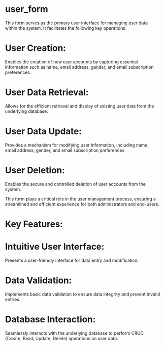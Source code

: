 # user_form

This form serves as the primary user interface for managing user data within the system. It facilitates the following key operations:

# User Creation: 
Enables the creation of new user accounts by capturing essential information such as name, email address, gender, and email subscription preferences.

# User Data Retrieval: 
Allows for the efficient retrieval and display of existing user data from the underlying database.

# User Data Update:
Provides a mechanism for modifying user information, including name, email address, gender, and email subscription preferences.

# User Deletion: 
Enables the secure and controlled deletion of user accounts from the system.

This form plays a critical role in the user management process, ensuring a streamlined and efficient experience for both administrators and end-users.

# Key Features:

# Intuitive User Interface: 
Presents a user-friendly interface for data entry and modification.
# Data Validation:
Implements basic data validation to ensure data integrity and prevent invalid entries.
# Database Interaction:
Seamlessly interacts with the underlying database to perform CRUD (Create, Read, Update, Delete) operations on user data.
